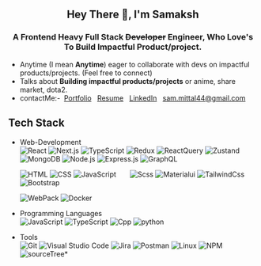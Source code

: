 
<h2 align="center">Hey There 👋, I'm Samaksh </h1>
<h3 align="center"> A Frontend Heavy Full Stack <s>Developer</s> <b>Engineer</b>, Who Love's To Build Impactful Product/project.</h3>

- Anytime (I mean <strong>Anytime</strong>) eager to collaborate with devs on impactful products/projects. (Feel free to connect)
- Talks about <strong>Building impactful products/projects</strong> or anime, share market, dota2.</strong>
     <br>
- contactMe:-&nbsp;
     <a href="https://sammittal.netlify.app/" target="_blank" >Portfolio</a> &nbsp;
     <a href="https://drive.google.com/file/d/1rVo81b7N_Iufahz24gke-exJxu4xHW9y/view" target="_blank" >Resume</a> &nbsp;
     [LinkedIn](https://www.linkedin.com/in/samaksh-mittal-511335290/) &nbsp;
     sam.mittal44@gmail.com
     
## Tech Stack
     
- Web-Development &nbsp;    
  ![React](https://img.shields.io/badge/-React-333333?style=flat&logo=react&logoColor=blue)
  ![Next.js](https://img.shields.io/badge/-Next.js-333333?style=flat&logo=next.js)
  ![TypeScript](https://img.shields.io/badge/-TypeScript-333333?style=flat&logo=typescript)
  ![Redux](https://img.shields.io/badge/-Redux-333333?style=flat&logo=redux&logoColor=purple)
  ![ReactQuery](https://img.shields.io/badge/-ReactQuery-333333?style=flat&logo=reactquery)
  ![Zustand](https://img.shields.io/badge/-Zustand-333333?style=flat&logo=Zustand) &nbsp; &nbsp; 
  ![MongoDB](https://img.shields.io/badge/-MongoDB-333333?style=flat&logo=mongodb)
  ![Node.js](https://img.shields.io/badge/-Node.js-333333?style=flat&logo=node.js&logoColor=#3C873A)
  ![Express.js](https://img.shields.io/badge/-Express.js-333333?style=flat&logo=express&logoColor=yellow)
  ![GraphQL](https://img.shields.io/badge/-GraphQL-333333?style=flat&logo=graphql&logoColor=purple)
     <br>
     
  ![HTML](https://img.shields.io/badge/-HTML-333333?style=centerme&logo=HTML5)
  ![CSS](https://img.shields.io/badge/-CSS-333333?style=flat&logo=CSS3&logoColor=1572B6)
  ![JavaScript](https://img.shields.io/badge/-JavaScript-333333?style=flat&logo=javascript) &nbsp; &nbsp; &nbsp; 
  ![Scss](https://img.shields.io/badge/-SCSS-333333?style=flat&logo=sass)
  ![Materialui](https://img.shields.io/badge/-Material%20UI-333333?style=flat&logo=mui&logoColor=blue)
  ![TailwindCss](https://img.shields.io/badge/-TailwindCss-333333?style=flat&logo=tailwindcss)
  ![Bootstrap](https://img.shields.io/badge/-Bootstrap-333333?style=flat&logo=bootstrap&logoColor=563D7C)
     <br>
  

  ![WebPack](https://img.shields.io/badge/-WebPack-333333?style=flat&logo=webpack)
  ![Docker](https://img.shields.io/badge/-Docker-333333?style=flat&logo=docker)
  
     
- Programming Languages <br>
  ![JavaScript](https://img.shields.io/badge/-JavaScript-333333?style=flat&logo=javascript)
  ![TypeScript](https://img.shields.io/badge/-TypeScript-333333?style=flat&logo=typescript)
  ![Cpp](https://img.shields.io/badge/-C++-333333.svg?style=flat&logo=c%2B%2B&logoColor=yellow)
  ![python](https://img.shields.io/badge/-python-333333?style=flat&logo=python&logoColor=blue)
- Tools <br>
  ![Git](https://img.shields.io/badge/-Git-333333?style=flat&logo=git)
  ![Visual Studio Code](https://img.shields.io/badge/-VSCode-333333?style=flat&logo=visual-studio-code&logoColor=007ACC)
  ![Jira](https://img.shields.io/badge/-Jira-333333?style=flat&logo=jira)
  ![Postman](https://img.shields.io/badge/-Postman-333333?style=flat&logo=postman&logoColor=orange)
  ![Linux](https://img.shields.io/badge/-Linux-333333?style=flat&logo=linux&logoColor=black)
  ![NPM](https://img.shields.io/badge/-NPM-333333?style=flat&logo=npm&logoColor=black)
  ![sourceTree*](https://img.shields.io/badge/-sourceTree-333333?style=flat&logo=sourcetree)
     
<!-- ### 🏆&nbsp;My Stats
<p align="left">
<a href="https://github.com/mittalsam20">
  <img height="180em" src="https://github-readme-stats.vercel.app/api?username=mittalsam20&show_icons=true&theme=algolia&include_all_commits=true&count_private=true" />
</a> -->
